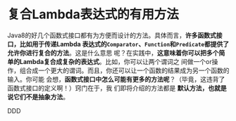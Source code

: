 复合Lambda表达式的有用方法
================================================================================
Java8的好几个函数式接口都有为方便而设计的方法。具体而言，**许多函数式接口，比如用于传递Lambda
表达式的`Comparator`、`Function`和`Predicate`都提供了允许你进行复合的方法**。这是什么意思
呢？在实践中，**这意味着你可以把多个简单的Lambda复合成复杂的表达式**。比如，你可以让两个谓词之
间做一个or操作，组合成一个更大的谓词。而且，你还可以让一个函数的结果成为另一个函数的输入。你可能
会想，**函数式接口中怎么可能有更多的方法呢**？（毕竟，这违背了函数式接口的定义啊！）窍门在于，我
们即将介绍的方法都是 **默认方法，也就是说它们不是抽象方法**。



































DDD
